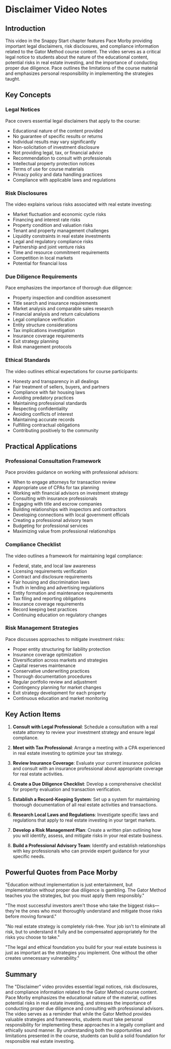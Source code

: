 # Disclaimer Video Notes

## Introduction

This video in the Snappy Start chapter features Pace Morby providing important legal disclaimers, risk disclosures, and compliance information related to the Gator Method course content. The video serves as a critical legal notice to students about the nature of the educational content, potential risks in real estate investing, and the importance of conducting proper due diligence. Pace outlines the limitations of the course material and emphasizes personal responsibility in implementing the strategies taught.

## Key Concepts

### Legal Notices

Pace covers essential legal disclaimers that apply to the course:

- Educational nature of the content provided
- No guarantee of specific results or returns
- Individual results may vary significantly
- Non-solicitation of investment disclosure
- Not providing legal, tax, or financial advice
- Recommendation to consult with professionals
- Intellectual property protection notices
- Terms of use for course materials
- Privacy policy and data handling practices
- Compliance with applicable laws and regulations

### Risk Disclosures

The video explains various risks associated with real estate investing:

- Market fluctuation and economic cycle risks
- Financing and interest rate risks
- Property condition and valuation risks
- Tenant and property management challenges
- Liquidity constraints in real estate investments
- Legal and regulatory compliance risks
- Partnership and joint venture risks
- Time and resource commitment requirements
- Competition in local markets
- Potential for financial loss

### Due Diligence Requirements

Pace emphasizes the importance of thorough due diligence:

- Property inspection and condition assessment
- Title search and insurance requirements
- Market analysis and comparable sales research
- Financial analysis and return calculations
- Legal compliance verification
- Entity structure considerations
- Tax implications investigation
- Insurance coverage requirements
- Exit strategy planning
- Risk management protocols

### Ethical Standards

The video outlines ethical expectations for course participants:

- Honesty and transparency in all dealings
- Fair treatment of sellers, buyers, and partners
- Compliance with fair housing laws
- Avoiding predatory practices
- Maintaining professional standards
- Respecting confidentiality
- Avoiding conflicts of interest
- Maintaining accurate records
- Fulfilling contractual obligations
- Contributing positively to the community

## Practical Applications

### Professional Consultation Framework

Pace provides guidance on working with professional advisors:

- When to engage attorneys for transaction review
- Appropriate use of CPAs for tax planning
- Working with financial advisors on investment strategy
- Consulting with insurance professionals
- Engaging with title and escrow companies
- Building relationships with inspectors and contractors
- Developing connections with local government officials
- Creating a professional advisory team
- Budgeting for professional services
- Maximizing value from professional relationships

### Compliance Checklist

The video outlines a framework for maintaining legal compliance:

- Federal, state, and local law awareness
- Licensing requirements verification
- Contract and disclosure requirements
- Fair housing and discrimination laws
- Truth in lending and advertising regulations
- Entity formation and maintenance requirements
- Tax filing and reporting obligations
- Insurance coverage requirements
- Record keeping best practices
- Continuing education on regulatory changes

### Risk Management Strategies

Pace discusses approaches to mitigate investment risks:

- Proper entity structuring for liability protection
- Insurance coverage optimization
- Diversification across markets and strategies
- Capital reserves maintenance
- Conservative underwriting practices
- Thorough documentation procedures
- Regular portfolio review and adjustment
- Contingency planning for market changes
- Exit strategy development for each property
- Continuous education and market monitoring

## Key Action Items

1. **Consult with Legal Professional**: Schedule a consultation with a real estate attorney to review your investment strategy and ensure legal compliance.

2. **Meet with Tax Professional**: Arrange a meeting with a CPA experienced in real estate investing to optimize your tax strategy.

3. **Review Insurance Coverage**: Evaluate your current insurance policies and consult with an insurance professional about appropriate coverage for real estate activities.

4. **Create a Due Diligence Checklist**: Develop a comprehensive checklist for property evaluation and transaction verification.

5. **Establish a Record-Keeping System**: Set up a system for maintaining thorough documentation of all real estate activities and transactions.

6. **Research Local Laws and Regulations**: Investigate specific laws and regulations that apply to real estate investing in your target markets.

7. **Develop a Risk Management Plan**: Create a written plan outlining how you will identify, assess, and mitigate risks in your real estate business.

8. **Build a Professional Advisory Team**: Identify and establish relationships with key professionals who can provide expert guidance for your specific needs.

## Powerful Quotes from Pace Morby

"Education without implementation is just entertainment, but implementation without proper due diligence is gambling. The Gator Method teaches you the strategies, but you must apply them responsibly."

"The most successful investors aren't those who take the biggest risks—they're the ones who most thoroughly understand and mitigate those risks before moving forward."

"No real estate strategy is completely risk-free. Your job isn't to eliminate all risk, but to understand it fully and be compensated appropriately for the risks you choose to take."

"The legal and ethical foundation you build for your real estate business is just as important as the strategies you implement. One without the other creates unnecessary vulnerability."

## Summary

The "Disclaimer" video provides essential legal notices, risk disclosures, and compliance information related to the Gator Method course content. Pace Morby emphasizes the educational nature of the material, outlines potential risks in real estate investing, and stresses the importance of conducting proper due diligence and consulting with professional advisors. The video serves as a reminder that while the Gator Method provides valuable strategies and frameworks, students must take personal responsibility for implementing these approaches in a legally compliant and ethically sound manner. By understanding both the opportunities and limitations presented in the course, students can build a solid foundation for responsible real estate investing.
